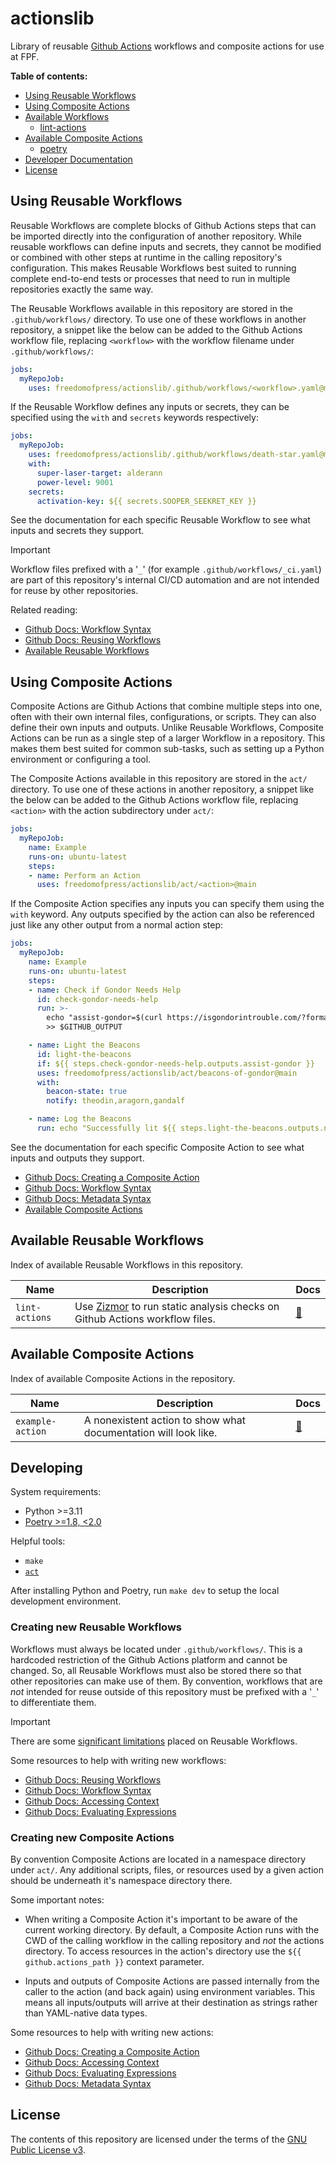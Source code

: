 # actionslib

Library of reusable [Github Actions](https://docs.github.com/en/actions) workflows and
composite actions for use at FPF.

**Table of contents:**

- [Using Reusable Workflows](#using-reusable-workflows)
- [Using Composite Actions](#using-composite-actions)
- [Available Workflows](#available-workflows)
  - [lint-actions](.github/workflows/lint-actions.yaml)
- [Available Composite Actions](#available-composite-actions)
  - [poetry](act/poetry/)
- [Developer Documentation](#developer-documentation)
- [License](#license)

## Using Reusable Workflows

Reusable Workflows are complete blocks of Github Actions steps that can be imported
directly into the configuration of another repository. While reusable workflows can define
inputs and secrets, they cannot be modified or combined with other steps at runtime in the
calling repository's configuration. This makes Reusable Workflows best suited to running
complete end-to-end tests or processes that need to run in multiple repositories exactly
the same way.

The Reusable Workflows available in this repository are stored in the `.github/workflows/`
directory. To use one of these workflows in another repository, a snippet like the below
can be added to the Github Actions workflow file, replacing `<workflow>` with the workflow
filename under `.github/workflows/`:

```yaml
jobs:
  myRepoJob:
    uses: freedomofpress/actionslib/.github/workflows/<workflow>.yaml@main
```

If the Reusable Workflow defines any inputs or secrets, they can be specified using the
`with` and `secrets` keywords respectively:

```yaml
jobs:
  myRepoJob:
    uses: freedomofpress/actionslib/.github/workflows/death-star.yaml@main
    with:
      super-laser-target: alderann
      power-level: 9001
    secrets:
      activation-key: ${{ secrets.SOOPER_SEEKRET_KEY }}
```

See the documentation for each specific Reusable Workflow to see what inputs and secrets
they support.

> [!IMPORTANT]
> Workflow files prefixed with a '`_`' (for example `.github/workflows/_ci.yaml`) are part
> of this repository's internal CI/CD automation and are not intended for reuse by other
> repositories.

Related reading:

- [Github Docs: Workflow Syntax](https://docs.github.com/en/actions/writing-workflows/workflow-syntax-for-github-actions)
- [Github Docs: Reusing Workflows](https://docs.github.com/en/actions/sharing-automations/reusing-workflows)
- [Available Reusable Workflows](#available-reusable-workflows)

## Using Composite Actions

Composite Actions are Github Actions that combine multiple steps into one, often with
their own internal files, configurations, or scripts. They can also define their own
inputs and outputs. Unlike Reusable Workflows, Composite Actions can be run as a single
step of a larger Workflow in a repository. This makes them best suited for common
sub-tasks, such as setting up a Python environment or configuring a tool.

The Composite Actions available in this repository are stored in the `act/` directory. To
use one of these actions in another repository, a snippet like the below can be added to
the Github Actions workflow file, replacing `<action>` with the action subdirectory under
`act/`:

```yaml
jobs:
  myRepoJob:
    name: Example
    runs-on: ubuntu-latest
    steps:
    - name: Perform an Action
      uses: freedomofpress/actionslib/act/<action>@main
```

If the Composite Action specifies any inputs you can specify them using the `with`
keyword. Any outputs specified by the action can also be referenced just like any other
output from a normal action step:

```yaml
jobs:
  myRepoJob:
    name: Example
    runs-on: ubuntu-latest
    steps:
    - name: Check if Gondor Needs Help
      id: check-gondor-needs-help
      run: >-
        echo "assist-gondor=$(curl https://isgondorintrouble.com/?format=json | jq '.status')"
        >> $GITHUB_OUTPUT

    - name: Light the Beacons
      id: light-the-beacons
      if: ${{ steps.check-gondor-needs-help.outputs.assist-gondor }}
      uses: freedomofpress/actionslib/act/beacons-of-gondor@main
      with:
        beacon-state: true
        notify: theodin,aragorn,gandalf

    - name: Log the Beacons
      run: echo "Successfully lit ${{ steps.light-the-beacons.outputs.number-of-beacons }} beacons"
```

See the documentation for each specific Composite Action to see what inputs and outputs
they support.

- [Github Docs: Creating a Composite Action](https://docs.github.com/en/actions/sharing-automations/creating-actions/creating-a-composite-action)
- [Github Docs: Workflow Syntax](https://docs.github.com/en/actions/writing-workflows/workflow-syntax-for-github-actions)
- [Github Docs: Metadata Syntax](https://docs.github.com/en/actions/sharing-automations/creating-actions/metadata-syntax-for-github-actions#runs)
- [Available Composite Actions](#available-composite-actions)

## Available Reusable Workflows

Index of available Reusable Workflows in this repository.

| Name           | Description                                                                                                       | Docs                                          |
| -------------- | ----------------------------------------------------------------------------------------------------------------- | --------------------------------------------- |
| `lint-actions` | Use [Zizmor](https://woodruffw.github.io/zizmor/) to run static analysis checks on Github Actions workflow files. | [:link:](.github/workflows/lint-actions.yaml) |

## Available Composite Actions

Index of available Composite Actions in the repository.

| Name             | Description                                                     | Docs                          |
| ---------------- | --------------------------------------------------------------- | ----------------------------- |
| `example-action` | A nonexistent action to show what documentation will look like. | [:link:](act/example/action/) |

## Developing

System requirements:

- Python >=3.11
- [Poetry >=1.8, \<2.0](https://python-poetry.org/docs/#installation)

Helpful tools:

- `make`
- [`act`](https://nektosact.com/installation/index.html)

After installing Python and Poetry, run `make dev` to setup the local development
environment.

### Creating new Reusable Workflows

Workflows must always be located under `.github/workflows/`. This is a hardcoded
restriction of the Github Actions platform and cannot be changed. So, all Reusable
Workflows must also be stored there so that other repositories can make use of them. By
convention, workflows that are _not_ intended for reuse outside of this repository must be
prefixed with a '`_`' to differentiate them.

> [!IMPORTANT]
> There are some
> [significant limitations](https://docs.github.com/en/actions/sharing-automations/reusing-workflows#limitations)
> placed on Reusable Workflows.

Some resources to help with writing new workflows:

- [Github Docs: Reusing Workflows](https://docs.github.com/en/actions/sharing-automations/reusing-workflows)
- [Github Docs: Workflow Syntax](https://docs.github.com/en/actions/writing-workflows/workflow-syntax-for-github-actions)
- [Github Docs: Accessing Context](https://docs.github.com/en/actions/writing-workflows/choosing-what-your-workflow-does/accessing-contextual-information-about-workflow-runs#github-context)
- [Github Docs: Evaluating Expressions](https://docs.github.com/en/actions/writing-workflows/choosing-what-your-workflow-does/evaluate-expressions-in-workflows-and-actions#literals)

### Creating new Composite Actions

By convention Composite Actions are located in a namespace directory under `act/`. Any
additional scripts, files, or resources used by a given action should be underneath it's
namespace directory there.

Some important notes:

- When writing a Composite Action it's important to be aware of the current working
  directory. By default, a Composite Action runs with the CWD of the calling workflow in
  the calling repository and _not_ the actions directory. To access resources in the
  action's directory use the `${{ github.actions_path }}` context parameter.

- Inputs and outputs of Composite Actions are passed internally from the caller to the
  action (and back again) using environment variables. This means all inputs/outputs will
  arrive at their destination as strings rather than YAML-native data types.

Some resources to help with writing new actions:

- [Github Docs: Creating a Composite Action](https://docs.github.com/en/actions/sharing-automations/creating-actions/creating-a-composite-action)
- [Github Docs: Accessing Context](https://docs.github.com/en/actions/writing-workflows/choosing-what-your-workflow-does/accessing-contextual-information-about-workflow-runs#github-context)
- [Github Docs: Evaluating Expressions](https://docs.github.com/en/actions/writing-workflows/choosing-what-your-workflow-does/evaluate-expressions-in-workflows-and-actions#literals)
- [Github Docs: Metadata Syntax](https://docs.github.com/en/actions/sharing-automations/creating-actions/metadata-syntax-for-github-actions#runs)

## License

The contents of this repository are licensed under the terms of the
[GNU Public License v3](LICENSE.txt).
